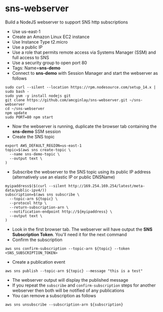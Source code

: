 # sns-webserver
Build a NodeJS webserver to support SNS http subscriptions

- Use us-east-1
- Create an Amazon Linux EC2 instance
- Use Instance Type t2.micro 
- Use a public IP
- Use a role that permits remote access via Systems Manager (SSM) and full access to SNS
- Use a security group to open port 80
- Tags: Name=**sns-demo**
- Connect to **sns-demo** with Session Manager and start the webserver as follows
```
sudo curl --silent --location https://rpm.nodesource.com/setup_14.x | sudo bash -
sudo yum -y install nodejs git
git clone https://github.com/amcginlay/sns-webserver.git ~/sns-webserver
cd ~/sns-webserver
npm update
sudo PORT=80 npm start
```
- Now the webserver is running, duplicate the browser tab containing the **sns-demo** SSM session
- Create the SNS topic
```
export AWS_DEFAULT_REGION=us-east-1
topic=$(aws sns create-topic \
  --name sns-demo-topic \
  --output text \
)
```
- Subscribe the webserver to the SNS topic using its public IP address (alternatively use an elastic IP or public DNSName)
```
myipaddress$($(curl --silent http://169.254.169.254/latest/meta-data/public-ipv4/))
subscription=$(aws sns subscribe \
  --topic-arn ${topic} \
  --protocol http \
  --return-subscription-arn \
  --notification-endpoint http://${myipaddress} \
  --output text \
)
```
- Look in the first browser tab. The webserver will have output the **SNS Subscription Token**. You'll need it for the next command
- Confirm the subscription
```
aws sns confirm-subscription --topic-arn ${topic} --token <SNS_SUBSCRIPTION_TOKEN>
```
- Create a publication event
```
aws sns publish --topic-arn ${topic} --message "this is a test"
```
- The webserver output will display the published message
- If you repeat the `subscribe` and `confirm-subscription` steps for another webserver then both will be notified of any publications
- You can remove a subscription as follows
```
aws sns unsubscribe --subscription-arn ${subscription}
```
